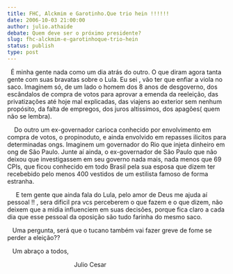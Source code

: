 ```yaml
---
title: FHC, Alckmim e Garotinho.Que trio hein !!!!!!
date: 2006-10-03 21:00:00
author: julio.athaide
debate: Quem deve ser o próximo presidente?
slug: fhc-alckmim-e-garotinhoque-trio-hein
status: publish 
type: post
---
```


  É minha gente nada como um dia atrás do outro. O que diram agora tanta gente com suas bravatas sobre o Lula. Eu sei , vão ter que enfiar a viola no saco. Imaginem só, de um lado o homem dos 8 anos de desgoverno, dos escândalos de compra de votos para aprovar a emenda da reeleição, das privatizações até hoje mal explicadas, das viajens ao exterior sem nenhum propósito, da falta de empregos, dos juros altissimos, dos apagões( quem não se lembra).


    Do outro um ex-governador carioca conhecido por envolvimento em compra de votos, o propinoduto, e ainda envolvido em repasses ilicitos para determinadas ongs. Imaginem um governador do Rio que injeta dinheiro em ong de São Paulo. Junte aí ainda, o ex-governador de São Paulo que não deixou que investigassem em seu governo nada mais, nada menos que 69 CPIs, que ficou conhecido em todo Brasil pela sua esposa que dizem ter recebebido pelo menos 400 vestidos de um estilista famoso de forma estranha.


     E tem gente que ainda fala do Lula, pelo amor de Deus me ajuda aí pessoal !! , sera dificil pra vcs perceberem o que fazem e o que dizem, não deixem que a midia influenciem em suas decisões, porque fica claro a cada dia que esse pessoal da oposição são tudo farinha do mesmo saco.


   Uma pergunta, será que o tucano também vai fazer greve de fome se perder a eleição??


   Um abraço a todos,


                                       Julio Cesar 


 


